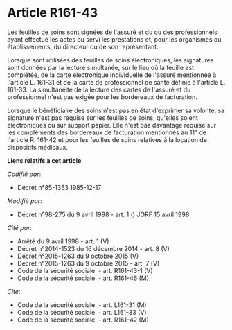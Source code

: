 # Article R161-43

Les feuilles de soins sont signées de l'assuré et du ou des professionnels ayant effectué les actes ou servi les prestations
et, pour les organismes ou établissements, du directeur ou de son représentant.

Lorsque sont utilisées des feuilles de soins électroniques, les signatures sont données par la lecture simultanée, sur le
lieu où la feuille est complétée, de la carte électronique individuelle de l'assuré mentionnée à l'article L. 161-31 et de la
carte de professionnel de santé définie à l'article L. 161-33. La simultanéité de la lecture des cartes de l'assuré et du
professionnel n'est pas exigée pour les bordereaux de facturation.

Lorsque le bénéficiaire des soins n'est pas en état d'exprimer sa volonté, sa signature n'est pas requise sur les feuilles de
soins, qu'elles soient électroniques ou sur support papier. Elle n'est pas davantage requise sur les compléments des
bordereaux de facturation mentionnés au 11° de l'article R. 161-42 et pour les feuilles de soins relatives à la location de
dispositifs médicaux.

**Liens relatifs à cet article**

_Codifié par_:

  - Décret n°85-1353 1985-12-17

_Modifié par_:

  - Décret n°98-275 du 9 avril 1998 - art. 1 () JORF 15 avril 1998

_Cité par_:

  - Arrêté du 9 avril 1998 - art. 1 (V)
  - Décret n°2014-1523 du 16 décembre 2014 - art. 8 (V)
  - Décret n°2015-1263 du 9 octobre 2015 (V)
  - Décret n°2015-1263 du 9 octobre 2015 - art. 7 (V)
  - Code de la sécurité sociale. - art. R161-43-1 (V)
  - Code de la sécurité sociale. - art. R161-46 (M)

_Cite_:

  - Code de la sécurité sociale. - art. L161-31 (M)
  - Code de la sécurité sociale. - art. L161-33 (V)
  - Code de la sécurité sociale. - art. R161-42 (M)
